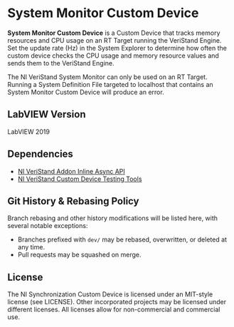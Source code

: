 # System Monitor Custom Device

**System Monitor Custom Device** is a Custom Device that tracks memory resources and CPU usage on an RT Target running the VeriStand Engine.  Set the update rate (Hz) in the System Explorer to determine how often the custom device checks the CPU usage and memory resource values and sends them to the VeriStand Engine.

The NI VeriStand System Monitor can only be used on an RT Target. Running a System Definition File targeted to localhost that contains an System Monitor Custom Device will produce an error.

## LabVIEW Version

LabVIEW 2019

## Dependencies

- [NI VeriStand Addon Inline Async API](https://github.com/ni/niveristand-custom-device-inline-async-api)
- [NI VeriStand Custom Device Testing Tools](https://github.com/ni/niveristand-custom-device-testing-tools)

## Git History & Rebasing Policy
Branch rebasing and other history modifications will be listed here, with several notable exceptions:
- Branches prefixed with `dev/` may be rebased, overwritten, or deleted at any time.
- Pull requests may be squashed on merge.

## License

The NI Synchronization Custom Device is licensed under an MIT-style license (see LICENSE). Other incorporated projects may be licensed under different licenses. All licenses allow for non-commercial and commercial use.